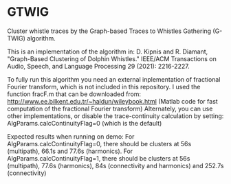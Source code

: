 # GTWIG

Cluster whistle traces by the Graph-based Traces to Whistles Gathering (G-TWIG) algorithm.

This is an implementation of the algorithm in:
D. Kipnis and R. Diamant, "Graph-Based Clustering of Dolphin Whistles." IEEE/ACM Transactions on Audio, Speech, and Language Processing 29 (2021): 2216-2227.

To fully run this algorithm you need an external inplementation of fractional Fourier transform, which is not included in this repository.
I used the function fracF.m that can be downloaded from:
http://www.ee.bilkent.edu.tr/~haldun/wileybook.html
(Matlab code for fast computation of the fractional Fourier transform)
Alternately, you can use other implementations, or disable the trace-continuity calculation by setting: AlgParams.calcContinuityFlag=0 (which is the default)

Expected results when running on demo:
For AlgParams.calcContinuityFlag=0, there should be clusters at 56s (multipath), 66.1s and 77.6s (harmonics).
For AlgParams.calcContinuityFlag=1, there should be clusters at 56s (multipath), 77.6s (harmonics), 84s (connectivity and harmonics) and 252.7s (connectivity) 
